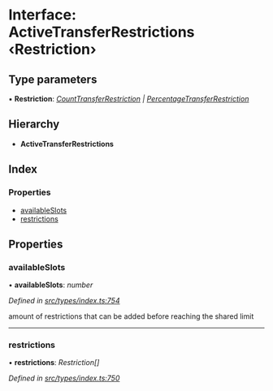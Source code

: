 # Interface: ActiveTransferRestrictions ‹**Restriction**›

## Type parameters

▪ **Restriction**: *[CountTransferRestriction](counttransferrestriction.md) | [PercentageTransferRestriction](percentagetransferrestriction.md)*

## Hierarchy

* **ActiveTransferRestrictions**

## Index

### Properties

* [availableSlots](activetransferrestrictions.md#availableslots)
* [restrictions](activetransferrestrictions.md#restrictions)

## Properties

###  availableSlots

• **availableSlots**: *number*

*Defined in [src/types/index.ts:754](https://github.com/PolymathNetwork/polymesh-sdk/blob/a0872cf4/src/types/index.ts#L754)*

amount of restrictions that can be added before reaching the shared limit

___

###  restrictions

• **restrictions**: *Restriction[]*

*Defined in [src/types/index.ts:750](https://github.com/PolymathNetwork/polymesh-sdk/blob/a0872cf4/src/types/index.ts#L750)*
